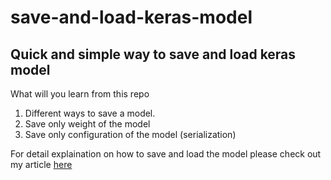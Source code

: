 # save-and-load-keras-model
## Quick and simple way to save and load keras model

What will you learn from this repo
  1. Different ways to save a model.
  2. Save only weight of the model
  3. Save only configuration of the model (serialization)
  
 For detail explaination on how to save and load the model please check out my article [here](https://medium.com/next-gen-machine-learning/keras-save-model-and-keras-load-model-d516d6234776)
